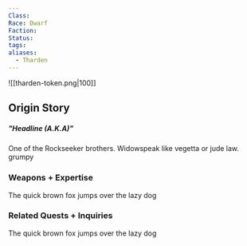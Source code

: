 ```yaml
---
Class: 
Race: Dwarf
Faction: 
Status: 
tags: 
aliases:
  - Tharden
---
```

![[tharden-token.png|100]]
## Origin Story
##### "Headline (A.K.A)"
One of the Rockseeker brothers. Widowspeak like vegetta or jude law. grumpy

### Weapons + Expertise
The quick brown fox jumps over the lazy dog

### Related Quests + Inquiries
The quick brown fox jumps over the lazy dog